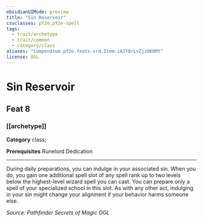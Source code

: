 ```yaml
---
obsidianUIMode: preview
title: "Sin Reservoir"
cssclasses: pf2e,pf2e-spell
tags:
  - trait/archetype
  - trait/common
  - category/class
aliases: "Compendium.pf2e.feats-srd.Item.zAJY8rLvZjzOK0Mt"
license: OGL
---
```

# Sin Reservoir
## Feat 8
### [[archetype]]

**Category** class; 



**Prerequisites** Runelord Dedication
* * *
During daily preparations, you can indulge in your associated sin. When you do, you gain one additional spell slot of any spell rank up to two levels below the highest-level wizard spell you can cast. You can prepare only a spell of your specialized school in this slot. As with any other act, indulging in your sin might change your alignment if your behavior harms someone else.

*Source: Pathfinder Secrets of Magic*
*OGL*
